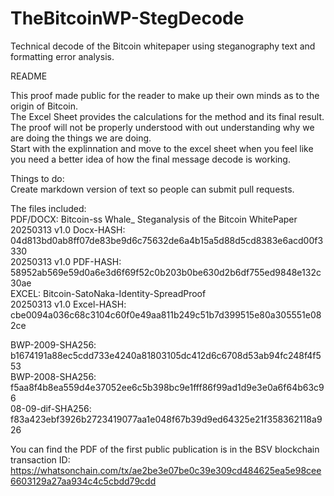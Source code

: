 # TheBitcoinWP-StegDecode
Technical decode of the Bitcoin whitepaper using steganography text and formatting error analysis.

README

This proof made public for the reader to make up their own minds as to the origin of Bitcoin.  
The Excel Sheet provides the calculations for the method and its final result.  
The proof will not be properly understood with out understanding why we are doing the things we are doing.  
Start with the explinnation and move to the excel sheet when you feel like you need a better idea of how the final message decode is working.  

Things to do:  
Create markdown version of text so people can submit pull requests.

The files included:  
  PDF/DOCX: Bitcoin-ss Whale_ Steganalysis of the Bitcoin WhitePaper  
    20250313 v1.0 Docx-HASH: 04d813bd0ab8ff07de83be9d6c75632de6a4b15a5d88d5cd8383e6acd00f3330  
    20250313 v1.0 PDF-HASH:  58952ab569e59d0a6e3d6f69f52c0b203b0be630d2b6df755ed9848e132c30ae  
  EXCEL: Bitcoin-SatoNaka-Identity-SpreadProof  
    20250313 v1.0 Excel-HASH: cbe0094a036c68c3104c60f0e49aa811b249c51b7d399515e80a305551e082ce
  
BWP-2009-SHA256: b1674191a88ec5cdd733e4240a81803105dc412d6c6708d53ab94fc248f4f553  
BWP-2008-SHA256: f5aa8f4b8ea559d4e37052ee6c5b398bc9e1fff86f99ad1d9e3e0a6f64b63c96  
08-09-dif-SHA256: f83a423ebf3926b2723419077aa1e048f67b39d9ed64325e21f358362118a926  

You can find the PDF of the first public publication is in the BSV blockchain transaction ID:  
https://whatsonchain.com/tx/ae2be3e07be0c39e309cd484625ea5e98cee6603129a27aa934c4c5cbdd79cdd


